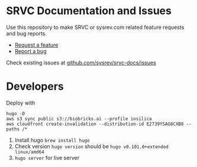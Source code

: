 # SRVC Documentation and Issues
Use this repository to make SRVC or sysrev.com related feature requests and bug reports.

* [Request a feature](https://github.com/sysrev/srvc-docs/issues/new)  
* [Report a bug](https://github.com/sysrev/srvc-docs/issues/new)

Check existing issues at [github.com/sysrev/srvc-docs/issues](https://github.com/sysrev/srvc-docs/issues)

# Developers

Deploy with

```
hugo -D
aws s3 sync public s3://biobricks.ai --profile insilica
aws cloudfront create-invalidation --distribution-id E2739YSAG8CXB8 --paths /*
```

1. Install hugo `brew install hugo`
2. Check version `hugo version` should be `hugo v0.101.0+extended linux/amd64`
3. `hugo server` for live server
